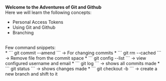 **Welcome to the Adventures of Git and Github**
<br>
Here we will learn the following concepts: <br>
* Personal Access Tokens
* Using Git and Github
* Branching
<br>
Few command snippets:<br>
* ``` git commit --amend ``` -> For changing commits
* ``` git rm --cached <nameoffile> ``` -> Remove file from the commit space
* ``` git config --list ``` -> view configured username and email
* ``` git log ``` -> shows all commits made
* ``` git status ``` -> shows changes made
* ``` git checkout -b <branchname> ``` -> create a new branch and shift to it
